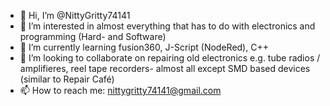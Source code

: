 - 👋 Hi, I’m @NittyGritty74141
- 👀 I’m interested in almost everything that has to do with electronics and programming (Hard- and Software)
- 🌱 I’m currently learning fusion360, J-Script (NodeRed), C++
- 💞️ I’m looking to collaborate on repairing old electronics e.g. tube radios / amplifieres, reel tape recorders- almost all except SMD based devices (similar to Repair Café)
- 📫 How to reach me: nittygritty74141@gmail.com
<!---
NittyGritty74141/NittyGritty74141 is a ✨ special ✨ repository because its `README.md` (this file) appears on your GitHub profile.
You can click the Preview link to take a look at your changes.
--->
